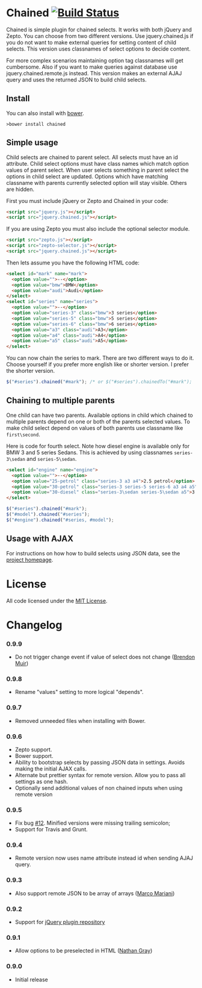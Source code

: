 # Chained [![Build Status](https://travis-ci.org/tuupola/jquery_chained.png?branch=master)](https://travis-ci.org/tuupola/jquery_chained)

Chained is simple plugin for chained selects. It works with both jQuery and Zepto. You can choose from two different versions. Use jquery.chained.js if you do not want to make external queries for setting content of child selects. This version uses classnames of select options to decide content.

For more complex scenarios maintaining option tag classnames will get cumbersome. Also if you want to make queries against database use jquery.chained.remote.js instead. This version makes an external AJAJ query and uses the returned JSON to build child selects.

## Install

You can also install with [bower](http://bower.io/).

```
>bower install chained
```

## Simple usage

Child selects are chained to parent select. All selects must have an id attribute. Child select options must have class names which match option values of parent select. When user selects something in parent select the options in child select are updated. Options which have matching classname with parents currently selected option will stay visible. Others are hidden.

First you must include jQuery or Zepto and Chained in your code:

```html
<script src="jquery.js"></script>
<script src="jquery.chained.js"></script>
```

If you are using Zepto you must also include the optional selector module.

```html
<script src="zepto.js"></script>
<script src="zepto-selector.js"></script>
<script src="jquery.chained.js"></script>
```

Then lets assume you have the following HTML code:

```html
<select id="mark" name="mark">
  <option value="">--</option>
  <option value="bmw">BMW</option>
  <option value="audi">Audi</option>
</select>
<select id="series" name="series">
  <option value="">--</option>
  <option value="series-3" class="bmw">3 series</option>
  <option value="series-5" class="bmw">5 series</option>
  <option value="series-6" class="bmw">6 series</option>
  <option value="a3" class="audi">A3</option>
  <option value="a4" class="audi">A4</option>
  <option value="a5" class="audi">A5</option>
</select>
```

You can now chain the series to mark. There are two different ways to do it. Choose yourself if you prefer more english like or shorter version. I prefer the shorter version.

```javascript
$("#series").chained("#mark"); /* or $("#series").chainedTo("#mark");
```

## Chaining to multiple parents

One child can have two parents. Available options in child which chained to multiple parents depend on one or both of the parents selected values. To make child select depend on values of both parents use classname like <code>first\second</code>.

Here is code for fourth select. Note how diesel engine is available only for BMW 3 and 5 series Sedans. This is achieved by using classnames <code>series-3\sedan</code> and <code>series-5\sedan</code>.

```html
<select id="engine" name="engine">
  <option value="">--</option>
  <option value="25-petrol" class="series-3 a3 a4">2.5 petrol</option>
  <option value="30-petrol" class="series-3 series-5 series-6 a3 a4 a5">3.0 petrol</option>
  <option value="30-diesel" class="series-3\sedan series-5\sedan a5">3.0 diesel</option>
</select>
```
```javascript
$("#series").chained("#mark");
$("#model").chained("#series");
$("#engine").chained("#series, #model");
```

## Usage with AJAX

For instructions on how how to build selects using JSON data, see the [project homepage](http://www.appelsiini.net/projects/chained).

# License

All code licensed under the [MIT License](http://www.opensource.org/licenses/mit-license.php).

# Changelog

### 0.9.9

* Do not trigger change event if value of select does not change ([Brendon Muir](https://github.com/brendon))

### 0.9.8

* Rename "values" setting to more logical "depends".

### 0.9.7

* Removed unneeded files when installing with Bower.

### 0.9.6

* Zepto support.
* Bower support.
* Ability to bootstrap selects by passing JSON data in settings. Avoids making the initial AJAX calls.
* Alternate but prettier syntax for remote version. Allow you to pass all settings as one hash.
* Optionally send additional values of non chained inputs when using remote version

### 0.9.5

* Fix bug [#12](https://github.com/tuupola/jquery_chained/issues/12). Minified versions were missing trailing semicolon;
* Support for Travis and Grunt.

### 0.9.4

* Remote version now uses name attribute instead id when sending AJAJ query.

### 0.9.3

* Also support remote JSON to be array of arrays ([Marco Mariani](https://github.com/mmariani))

### 0.9.2

* Support for [jQuery plugin repository](http://plugins.jquery.com/)

### 0.9.1

* Allow options to be preselected in HTML ([Nathan Gray](https://github.com/kolibrie))

### 0.9.0

* Initial release
